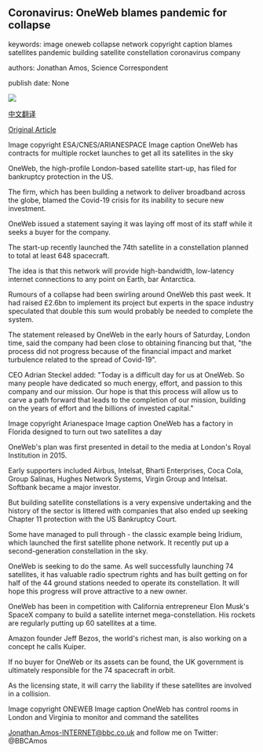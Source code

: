 ## Coronavirus: OneWeb blames pandemic for collapse

keywords: image oneweb collapse network copyright caption blames satellites pandemic building satellite constellation coronavirus company

authors: Jonathan Amos, Science Correspondent

publish date: None

![](https://ichef.bbci.co.uk/news/1024/branded_news/237B/production/_105838090_bfd5c8eb-3043-48f9-b886-af173830e2c4.jpg)

[中文翻译](Coronavirus%3A%20OneWeb%20blames%20pandemic%20for%20collapse_zh.md)

[Original Article](https://www.bbc.com/news/science-environment-52070949)

Image copyright ESA/CNES/ARIANESPACE Image caption OneWeb has contracts for multiple rocket launches to get all its satellites in the sky

OneWeb, the high-profile London-based satellite start-up, has filed for bankruptcy protection in the US.

The firm, which has been building a network to deliver broadband across the globe, blamed the Covid-19 crisis for its inability to secure new investment.

OneWeb issued a statement saying it was laying off most of its staff while it seeks a buyer for the company.

The start-up recently launched the 74th satellite in a constellation planned to total at least 648 spacecraft.

The idea is that this network will provide high-bandwidth, low-latency internet connections to any point on Earth, bar Antarctica.

Rumours of a collapse had been swirling around OneWeb this past week. It had raised £2.6bn to implement its project but experts in the space industry speculated that double this sum would probably be needed to complete the system.

The statement released by OneWeb in the early hours of Saturday, London time, said the company had been close to obtaining financing but that, "the process did not progress because of the financial impact and market turbulence related to the spread of Covid-19".

CEO Adrian Steckel added: "Today is a difficult day for us at OneWeb. So many people have dedicated so much energy, effort, and passion to this company and our mission. Our hope is that this process will allow us to carve a path forward that leads to the completion of our mission, building on the years of effort and the billions of invested capital."

Image copyright Arianespace Image caption OneWeb has a factory in Florida designed to turn out two satellites a day

OneWeb's plan was first presented in detail to the media at London's Royal Institution in 2015.

Early supporters included Airbus, Intelsat, Bharti Enterprises, Coca Cola, Group Salinas, Hughes Network Systems, Virgin Group and Intelsat. Softbank became a major investor.

But building satellite constellations is a very expensive undertaking and the history of the sector is littered with companies that also ended up seeking Chapter 11 protection with the US Bankruptcy Court.

Some have managed to pull through - the classic example being Iridium, which launched the first satellite phone network. It recently put up a second-generation constellation in the sky.

OneWeb is seeking to do the same. As well successfully launching 74 satellites, it has valuable radio spectrum rights and has built getting on for half of the 44 ground stations needed to operate its constellation. It will hope this progress will prove attractive to a new owner.

OneWeb has been in competition with California entrepreneur Elon Musk's SpaceX company to build a satellite internet mega-constellation. His rockets are regularly putting up 60 satellites at a time.

Amazon founder Jeff Bezos, the world's richest man, is also working on a concept he calls Kuiper.

If no buyer for OneWeb or its assets can be found, the UK government is ultimately responsible for the 74 spacecraft in orbit.

As the licensing state, it will carry the liability if these satellites are involved in a collision.

Image copyright ONEWEB Image caption OneWeb has control rooms in London and Virginia to monitor and command the satellites

Jonathan.Amos-INTERNET@bbc.co.uk and follow me on Twitter: @BBCAmos